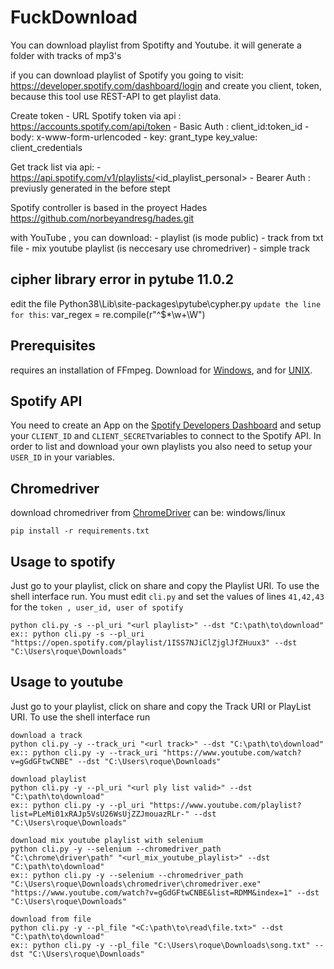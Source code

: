 # FuckDownload
You can download playlist from Spotifty and Youtube.
it will generate a folder with tracks of mp3's

if you can download playlist of Spotify you going to visit:
https://developer.spotify.com/dashboard/login
and create you client, token, because this tool use REST-API
to get playlist data.

Create token
    - URL Spotify token via api : https://accounts.spotify.com/api/token
    - Basic Auth :  client_id:token_id
    - body: x-www-form-urlencoded
    - key: grant_type key_value: client_credentials
                   
Get track list via api:
    - https://api.spotify.com/v1/playlists/<id_playlist_personal>
    - Bearer Auth : previusly generated in the before stept
                    
Spotify controller is based in the proyect Hades 
https://github.com/norbeyandresg/hades.git

with YouTube , you can download:
    - playlist (is mode public)
    - track from txt file
    - mix youtube playlist (is neccesary use chromedriver)
    - simple track

## cipher library error in pytube 11.0.2
edit the file Python38\Lib\site-packages\pytube\cypher.py
`update the line for this`: var_regex = re.compile(r"^\$*\w+\W")
 
## Prerequisites
requires an installation of FFmpeg. Download for [Windows](https://www.wikihow.com/Install-FFmpeg-on-Windows), and for [UNIX](https://www.ffmpeg.org/download.html).
 
## Spotify API
You need to create an App on the [Spotify Developers Dashboard](https://developer.spotify.com/dashboard/applications) and setup your `CLIENT_ID` and `CLIENT_SECRET`variables to connect to the Spotify API. In order to list and download your own playlists you also need to setup your `USER_ID` in your variables.

## Chromedriver
download chromedriver from [ChromeDriver](https://chromedriver.chromium.org/downloads) can be:
windows/linux

``` shell
pip install -r requirements.txt
```

## Usage to spotify
Just go to your playlist, click on share and copy the Playlist URI. 
To use the shell interface run. You must edit `cli.py` and set the values of lines `41,42,43`
for the `token , user_id, user of spotify`

``` shell
python cli.py -s --pl_uri "<url playlist>" --dst "C:\path\to\download"
ex:: python cli.py -s --pl_uri "https://open.spotify.com/playlist/1ISS7NJiClZjglJfZHuux3" --dst "C:\Users\roque\Downloads"
```

## Usage to youtube
Just go to your playlist, click on share and copy the Track URI or PlayList URI. 
To use the shell interface run

``` shell
download a track
python cli.py -y --track_uri "<url track>" --dst "C:\path\to\download"
ex:: python cli.py -y --track_uri "https://www.youtube.com/watch?v=gGdGFtwCNBE" --dst "C:\Users\roque\Downloads"
```

``` shell
download playlist
python cli.py -y --pl_uri "<url ply list valid>" --dst "C:\path\to\download"
ex:: python cli.py -y --pl_uri "https://www.youtube.com/playlist?list=PLeMi01xRAJp5VsU26WsUjZZJmouazRLr-" --dst "C:\Users\roque\Downloads"
```

``` shell
download mix youtube playlist with selenium
python cli.py -y --selenium --chromedriver_path "C:\chrome\driver\path" "<url_mix_youtube_playlist>" --dst "C:\path\to\download"
ex:: python cli.py -y --selenium --chromedriver_path "C:\Users\roque\Downloads\chromedriver\chromedriver.exe" "https://www.youtube.com/watch?v=gGdGFtwCNBE&list=RDMM&index=1" --dst "C:\Users\roque\Downloads"
```

``` shell
download from file
python cli.py -y --pl_file "<C:\path\to\read\file.txt>" --dst "C:\path\to\download"
ex:: python cli.py -y --pl_file "C:\Users\roque\Downloads\song.txt" --dst "C:\Users\roque\Downloads"
```


